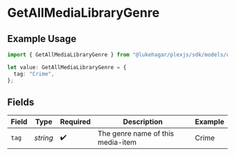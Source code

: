 # GetAllMediaLibraryGenre

## Example Usage

```typescript
import { GetAllMediaLibraryGenre } from "@lukehagar/plexjs/sdk/models/operations";

let value: GetAllMediaLibraryGenre = {
  tag: "Crime",
};
```

## Fields

| Field                              | Type                               | Required                           | Description                        | Example                            |
| ---------------------------------- | ---------------------------------- | ---------------------------------- | ---------------------------------- | ---------------------------------- |
| `tag`                              | *string*                           | :heavy_check_mark:                 | The genre name of this media-item<br/> | Crime                              |